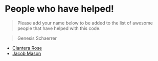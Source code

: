 # People who have helped!

> Please add your name below to be added to the list of awesome people that have helped with this code.

> Genesis Schaerrer
- [Ciantera Rose](https://github.com/Ciantera-Rose)
- [Jacob Mason](github.com/JacobMason83)

